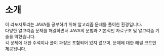 # 소개
이 리포지토리는 JAVA를 공부하기 위해 알고리즘 문제를 풀이한 환경입니다. <br>
다양한 알고리즘 문제를 해결하면서 JAVA의 문법과 기본적인 자료구조 및 알고리즘 기술을 익혔습니다.  <br>
각 문제에 대한 주석이나 풀이 과정은 포함되어 있지 않으며, 문제에 대한 해결 코드만 제공됩니다. <br>
